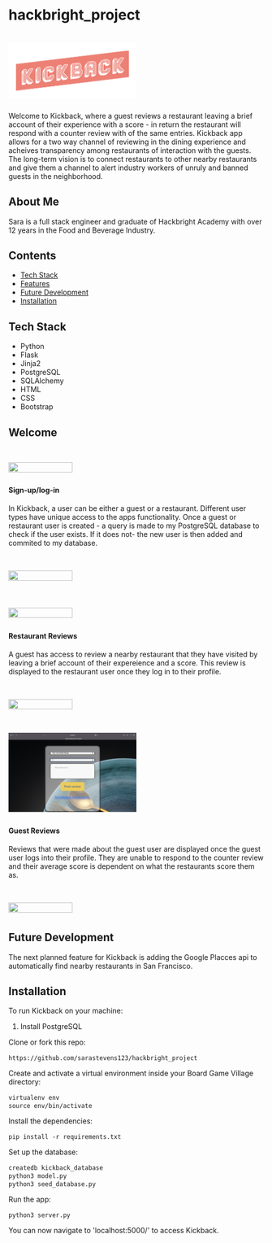 # hackbright_project
# <img src=/static/logo_transparent_background.png width="50%" height="25%">
Welcome to Kickback, where a guest reviews a restaurant leaving a brief account of their experience with a score - in return the restaurant will respond with a counter review with of the same entries. Kickback app allows for a two way channel of reviewing in the dining experience and acheives transparency among restaurants of interaction with the guests. The long-term vision is to connect restaurants to other nearby restaurants and give them a channel to alert industry workers of unruly and banned guests in the neighborhood.
## About Me
Sara is a full stack engineer and graduate of Hackbright Academy with over 12 years in the Food and Beverage Industry.

## Contents
* [Tech Stack](#tech-stack)
* [Features](#features)
* [Future Development](#future)
* [Installation](#install)

## <a name="tech-stack"></a>Tech Stack
* Python
* Flask
* Jinja2
* PostgreSQL
* SQLAlchemy 
* HTML
* CSS
* Bootstrap

## <a name="features"></a>Welcome
# <img src=/static/homepage.png width="50%" height="25%">


#### Sign-up/log-in
In Kickback, a user can be either a guest or a restaurant. Different user types have unique access to the apps functionality. Once a guest or restaurant user is created - a query is made to my PostgreSQL database to check if the user exists. If it does not- the new user is then added and commited to my database. 

# <img src=/static/sign-up-form.png width="50%" height="25%">
# <img src=/static/log-in-form.png width="50%" height="25%">



#### Restaurant Reviews
A guest has access to review a nearby restaurant that they have visited by leaving a brief account of their expereience and a score. This review is displayed to the restaurant user once they log in to their profile.

# <img src=/static/dak-chicken-reviews.png width="50%" height="25%">
# <img src=/static/review-form.png width="50%" height="25%">


####  Guest Reviews
Reviews that were made about the guest user are displayed once the guest user logs into their profile. They are unable to respond to the counter review and their average score is dependent on what the restaurants score them as.

# <img src=/static/reviews-about-jane.png width="50%" height="25%">


## <a name="future"></a>Future Development
The next planned feature for Kickback is adding the Google Placces api to automatically find nearby restaurants in San Francisco.

## <a name="install"></a>Installation
To run Kickback on your machine:

1) Install PostgreSQL

Clone or fork this repo:
```
https://github.com/sarastevens123/hackbright_project
```

Create and activate a virtual environment inside your Board Game Village directory:
```
virtualenv env
source env/bin/activate
```

Install the dependencies:
```
pip install -r requirements.txt
```



Set up the database:

```
createdb kickback_database
python3 model.py
python3 seed_database.py
```

Run the app:

```
python3 server.py
```

You can now navigate to 'localhost:5000/' to access Kickback.
